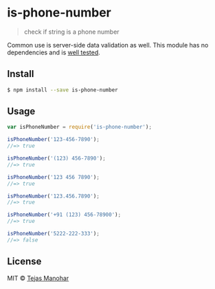 is-phone-number
===============

> check if string is a phone number


Common use is server-side data validation as well. This module has no dependencies and is [well tested](https://github.com/tejas-manohar/is-phone-number/blob/master/test.js).


## Install

```sh
$ npm install --save is-phone-number
```


## Usage

```js
var isPhoneNumber = require('is-phone-number');

isPhoneNumber('123-456-7890');
//=> true

isPhoneNumber('(123) 456-7890');
//=> true

isPhoneNumber('123 456 7890');
//=> true

isPhoneNumber('123.456.7890');
//=> true

isPhoneNumber('+91 (123) 456-78900');
//=> true

isPhoneNumber('5222-222-333');
//=> false
```


## License

MIT © [Tejas Manohar](https://tejas.io)
